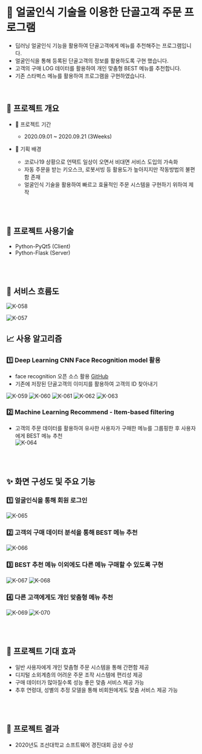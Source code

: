 # 🦰 얼굴인식 기술을 이용한 단골고객 주문 프로그램
- 딥러닝 얼굴인식 기능을 활용하여 단골고객에게 메뉴를 추천해주는 프로그램입니다.
- 얼굴인식을 통해 등록된 단골고객의 정보를 활용하도록 구현 했습니다.
- 고객의 구매 LOG 데이터를 활용하여 개인 맞춤형 BEST 메뉴를 추천합니다.
- 기존 스타벅스 메뉴를 활용하여 프로그램을 구현하였습니다.

<br>

## 👀 프로젝트 개요  
- 📆 프로젝트 기간  
  - 2020.09.01  ~ 2020.09.21 (3Weeks)


- 📌 기획 배경
  - 코로나19 상황으로 언택트 일상이 오면서 비대면 서비스 도입의 가속화 
  - 자동 주문을 받는 키오스크, 로봇서빙 등 활용도가 높아지지만 작동방법의 불편함 존재
  - 얼굴인식 기술을 활용하여 빠르고 효율적인 주문 시스템을 구현하기 위하여 제작

<br>
<br>

## 🔧 프로젝트 사용기술
- Python-PyQt5 (Client)
- Python-Flask (Server)

<br>
<br>

##  :rocket: 서비스 흐름도
![K-058](https://user-images.githubusercontent.com/54658745/131123822-c37be11f-c15f-4330-a906-11d25db62c65.png)

![K-057](https://user-images.githubusercontent.com/54658745/131123814-bdbd470e-327c-410d-bfee-6f2a37a49c34.png)


## 📈 사용 알고리즘
### 1️⃣ Deep Learning CNN Face Recognition model 활용
- face recognition 오픈 소스 활용 [GitHub](https://github.com/ageitgey/face_recognition)
- 기존에 저장된 단골고객의 이미지를 활용하여 고객의 ID 찾아내기  

![K-059](https://user-images.githubusercontent.com/54658745/131124583-f082de73-9f01-4def-a060-4c74e7f31a3e.png)
![K-060](https://user-images.githubusercontent.com/54658745/131124589-2bbb8c2a-33ef-4876-8c25-243a8c211c56.png)
![K-061](https://user-images.githubusercontent.com/54658745/131124595-c6ab4c53-a296-478a-bc01-3d8a1fbf8f23.png)
![K-062](https://user-images.githubusercontent.com/54658745/131124601-1e1076f3-fef9-499c-aed2-c5121db301aa.png)
![K-063](https://user-images.githubusercontent.com/54658745/131124606-a3a01702-1d44-4d2f-8ae4-79a8254e43f4.png)

 
### 2️⃣ Machine Learning Recommend - Item-based filtering
- 고객의 주문 데이터를 활용하여 유사한 사용자가 구매한 메뉴를 그룹핑한 후 사용자에게 BEST 메뉴 추천  
![K-064](https://user-images.githubusercontent.com/54658745/131124965-1dd453ab-ceff-451b-b69f-d2dff6a44d88.png)


<br>
<br>


##  ✨ 화면 구성도 및 주요 기능
### 1️⃣ 얼굴인식을 통해 회원 로그인
![K-065](https://user-images.githubusercontent.com/54658745/131125240-e234406f-387d-42d9-a8a6-fa05867b30ad.png)

### 2️⃣ 고객의 구매 데이터 분석을 통해 BEST 메뉴 추천  
![K-066](https://user-images.githubusercontent.com/54658745/131125349-a45564c2-14a6-4abb-ae02-f863093ce497.png)

### 3️⃣ BEST 추천 메뉴 이외에도 다른 메뉴 구매할 수 있도록 구현
![K-067](https://user-images.githubusercontent.com/54658745/131125525-1a12b338-ba82-4b83-a5b7-15874a04bf85.png)
![K-068](https://user-images.githubusercontent.com/54658745/131125571-3f671bff-c002-4005-b6fb-e8517f6d027a.png)

### 4️⃣ 다른 고객에게도 개인 맞춤형 메뉴 추천
![K-069](https://user-images.githubusercontent.com/54658745/131125647-05cfa805-2c92-4dd7-ad71-47481d480d17.png)
![K-070](https://user-images.githubusercontent.com/54658745/131125651-12c90013-498c-417d-aeee-49e157aae9fe.png)

<br>
<br>

## 📝 프로젝트 기대 효과
- 일반 사용자에게 개인 맞춤형 주문 시스템을 통해 간편함 제공
- 디지털 소외계층의 어려운 주문 조작 시스템에 편리성 제공
- 구매 데이터가 많아질수록 성능 좋은 맞춤 서비스 제공 가능
- 추후 연령대, 성별의 추정 모델을 통해 비회원에게도 맞춤 서비스 제공 가능

<br>
<br>

## 🎉 프로젝트 결과
- 2020년도 조선대학교 소프트웨어 경진대회 금상 수상
